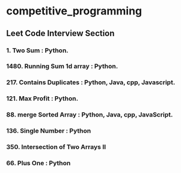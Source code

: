 # competitive_programming 

## Leet Code Interview Section
### 1. Two Sum : Python.
### 1480. Running Sum 1d array : Python.
### 217. Contains Duplicates : Python, Java, cpp, Javascript.
### 121. Max Profit : Python.
### 88. merge Sorted Array : Python, Java, cpp, JavaScript.
### 136. Single Number : Python
### 350. Intersection of Two Arrays II
### 66. Plus One : Python